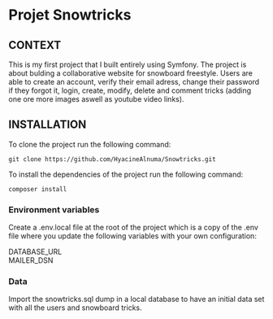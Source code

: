 # Projet Snowtricks

## CONTEXT

This is my first project that I built entirely using Symfony.
The project is about bulding a collaborative website for snowboard freestyle. Users are able to create an account, verify their email adress, change their password if they forgot it, login, create, modify, delete and comment tricks (adding one ore more images aswell as youtube video links).


## INSTALLATION

To clone the project run the following command: 
```
git clone https://github.com/HyacineAlnuma/Snowtricks.git
```

To install the dependencies of the project run the following command:
```
composer install
```

### Environment variables

Create a .env.local file at the root of the project which is a copy of the .env file where you update the following variables with your own configuration:

DATABASE_URL  
MAILER_DSN


### Data

Import the snowtricks.sql dump in a local database to have an initial data set with all the users and snowboard tricks.


